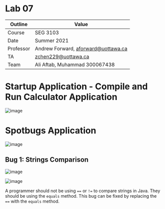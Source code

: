 # Lab 07

| Outline | Value |
| --- | --- |
| Course | SEG 3103 |
| Date | Summer 2021 |
| Professor | Andrew Forward, aforward@uottawa.ca |
| TA | zchen229@uottawa.ca |
| Team | Ali Aftab, Muhammad 300067438 |

# Startup Application - Compile and Run Calculator Application 
![image](https://user-images.githubusercontent.com/37605427/126667517-e1b2b8dc-2695-4523-91b7-b1170db339f8.png)

# Spotbugs Application 

![image](https://user-images.githubusercontent.com/37605427/126668859-8f60915e-c54b-4ae6-bc2c-22eaa9e24263.png)

## Bug 1: Strings Comparison


![image](https://user-images.githubusercontent.com/37605427/126667918-a53f0807-0767-4833-a2a3-603886c7dc20.png)

![image](https://user-images.githubusercontent.com/37605427/126667475-0f3436ae-12ef-4fc0-8dee-443e4497dff6.png)

A programmer should not be using `==` or `!=` to compare strings in Java. They should be using the `equals` method. This bug can be fixed by 
replacing the `==` with the `equals` method. 
